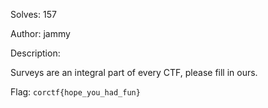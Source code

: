 Solves: 157

Author: jammy

Description:

Surveys are an integral part of every CTF, please fill in ours.

Flag: `corctf{hope_you_had_fun}`
